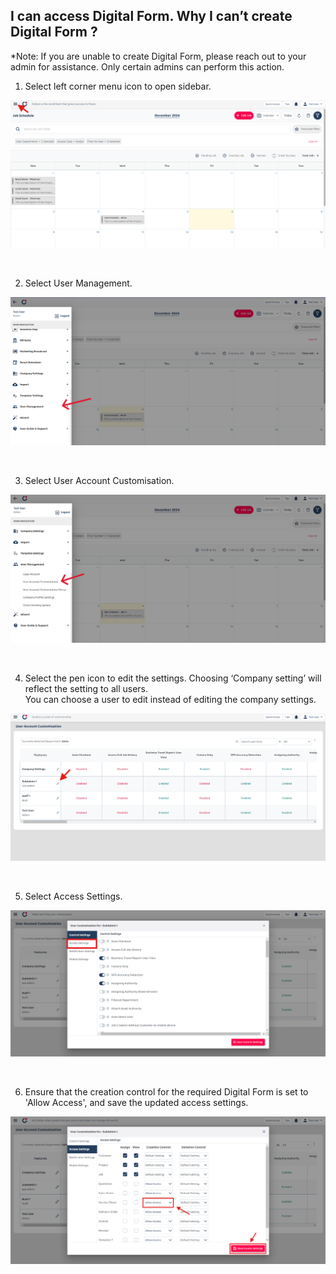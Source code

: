 ## I can access Digital Form. Why I can’t create Digital Form ?
*Note: If you are unable to create Digital Form, please reach out to your admin for assistance. Only certain admins can perform this action.<br>

1) Select left corner menu icon to open sidebar. <br>
<p align="center">
         <img src="img2/Cant_Create_DF_Step_1.png" alt="I can access Digital Form. Why I can’t create Digital Form ?">
</p><br>

2) Select User Management. <br>
<p align="center">
         <img src="img2/Cant_Create_DF_Step_3.png" alt="I can access Digital Form. Why I can’t create Digital Form ?">
</p><br>

3) Select User Account Customisation. <br>
<p align="center">
         <img src="img2/Cant_Create_DF_Step_4.png" alt="I can access Digital Form. Why I can’t create Digital Form ?">
</p><br>

4) Select the pen icon to edit the settings. Choosing ‘Company setting’ will reflect the setting to all users. <br>
You can choose a user to edit instead of editing the company settings. <br>
<p align="center">
<!--          <img src="img2/Cant_Create_DF_Step_5.png" alt="I can access Digital Form. Why I can’t create Digital Form ?"> -->
         <img src="img2/Cant_Create_DF_Step_2.png" alt="I can access Digital Form. Why I can’t create Digital Form ?">
</p><br>

5) Select Access Settings. <br>
<p align="center">
<!--          <img src="img2/Cant_Create_DF_Step_6.png" alt="I can access Digital Form. Why I can’t create Digital Form ?"> -->
         <img src="img2/Cant_Create_DF_Step_7.png" alt="I can access Digital Form. Why I can’t create Digital Form ?">
</p><br>

6) Ensure that the creation control for the required Digital Form is set to 'Allow Access', and save the updated access settings. <br>
<p align="center">
<!--          <img src="img2/Cant_Create_DF_Step_8.png" alt="I can access Digital Form. Why I can’t create Digital Form ?"> -->
         <img src="img2/Cant_Create_DF_Step_10.png" alt="I can access Digital Form. Why I can’t create Digital Form ?">
</p><br>
<!-- 7) Select apply changes to new users only or all users, and then save it. <br>
<p align="center">
         <img src="img2/Cant_Create_DF_Step_9.png" alt="I can access Digital Form. Why I can’t create Digital Form ?">
</p><br> -->
